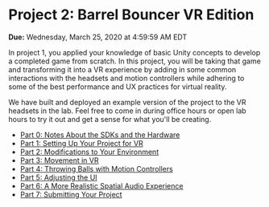 # Project 2: Barrel Bouncer VR Edition

**Due:** Wednesday, March 25, 2020 at 4:59:59 AM EDT

In project 1, you applied your knowledge of basic Unity concepts to develop a completed game from scratch. In this project, you will be taking that game and transforming it into a VR experience by adding in some common interactions with the headsets and motion controllers while adhering to some of the best performance and UX practices for virtual reality.

We have built and deployed an example version of the project to the VR headsets in the lab. Feel free to come in during office hours or open lab hours to try it out and get a sense for what you'll be creating.

* [Part 0: Notes About the SDKs and the Hardware](notes)
* [Part 1: Setting Up Your Project for VR](setup)
* [Part 2: Modifications to Your Environment](environment-mods)
* [Part 3: Movement in VR](vr-movement)
* [Part 4: Throwing Balls with Motion Controllers](throw-balls)
* [Part 5: Adjusting the UI](ui)
* [Part 6: A More Realistic Spatial Audio Experience](audio)
* [Part 7: Submitting Your Project](submission)
